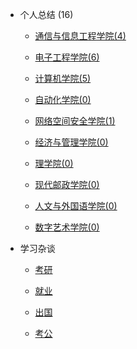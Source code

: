 - 个人总结 (16)

  - [通信与信息工程学院(4)](grad-application/通信与信息工程学院/README.md)

  - [电子工程学院(6)](grad-application/电子工程学院/README.md)

  - [计算机学院(5)](grad-application/计算机学院/README.md)

  - [自动化学院(0)](grad-application/自动化学院/README.md)

  - [网络空间安全学院(1)](grad-application/网络空间安全学院/README.md)

  - [经济与管理学院(0)](grad-application/经济与管理学院/README.md)

  - [理学院(0)](grad-application/理学院/README.md)

  - [现代邮政学院(0)](grad-application/现代邮政学院/README.md)

  - [人文与外国语学院(0)](grad-application/人文与外国语学院/README.md)

  - [数字艺术学院(0)](grad-application/数字艺术学院/README.md)

- 学习杂谈

  - [考研](grad-application/学习杂谈/考研/README.md)

  - [就业](grad-application/学习杂谈/就业/README.md)

  - [出国](grad-application/学习杂谈/出国/README.md)

  - [考公](grad-application/学习杂谈/考公/README.md)

